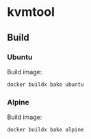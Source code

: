 # kvmtool

## Build

### Ubuntu

Build image:
```sh
docker buildx bake ubuntu
```

### Alpine

Build image:
```sh
docker buildx bake alpine
```
